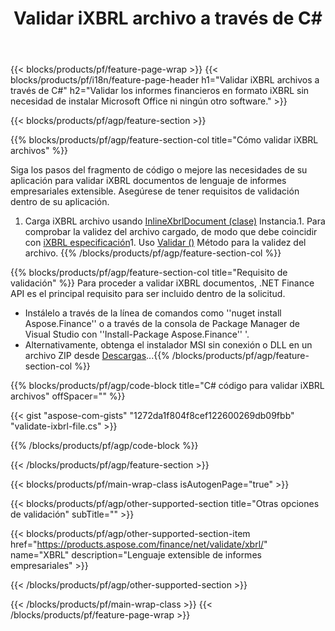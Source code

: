 ﻿---
title: Validar iXBRL archivo a través de C#
description: Código de muestra para iXBRL validación de archivos. Use API código de ejemplo para validar iXBRL archivos por lotes dentro de .NET aplicaciones basadas. 
url: /es/net/validate/ixbrl/
family: finance
platformtag: net
feature: validate
informat: iXBRL
outformat: 
otherformats: 
---
{{< blocks/products/pf/feature-page-wrap >}}
{{< blocks/products/pf/i18n/feature-page-header h1="Validar iXBRL archivos a través de C#" h2="Validar los informes financieros en formato iXBRL sin necesidad de instalar Microsoft Office ni ningún otro software." >}}

{{< blocks/products/pf/agp/feature-section >}}

{{% blocks/products/pf/agp/feature-section-col title="Cómo validar iXBRL archivos" %}}

Siga los pasos del fragmento de código o mejore las necesidades de su aplicación para validar iXBRL documentos de lenguaje de informes empresariales extensible. Asegúrese de tener requisitos de validación dentro de su aplicación.

1. Carga iXBRL archivo usando [InlineXbrlDocument (clase)](https://apireference.aspose.com/finance/net/aspose.finance.xbrl.inline/inlinexbrldocument) Instancia.1. Para comprobar la validez del archivo cargado, de modo que debe coincidir con [iXBRL especificación](http://www.xbrl.org/specification/inlinexbrl-part1/rec-2013-11-18/inlinexbrl-part1-rec-2013-11-18.html)1. Uso [Validar ()](https://apireference.aspose.com/finance/net/aspose.finance.xbrl.inline/inlinexbrldocument/methods/validate) Método para la validez del archivo.
{{% /blocks/products/pf/agp/feature-section-col %}}

{{% blocks/products/pf/agp/feature-section-col title="Requisito de validación" %}}
Para proceder a validar iXBRL documentos, .NET Finance API es el principal requisito para ser incluido dentro de la solicitud. 
- Instálelo a través de la línea de comandos como ''nuget install Aspose.Finance'' o a través de la consola de Package Manager de Visual Studio con ''Install-Package Aspose.Finance'' '.
- Alternativamente, obtenga el instalador MSI sin conexión o DLL en un archivo ZIP desde [Descargas](https://downloads.aspose.com/finance/net)...{{% /blocks/products/pf/agp/feature-section-col %}}

{{% blocks/products/pf/agp/code-block title="C# código para validar iXBRL archivos" offSpacer="" %}}

{{< gist "aspose-com-gists" "1272da1f804f8cef122600269db09fbb" "validate-ixbrl-file.cs" >}}

{{% /blocks/products/pf/agp/code-block %}}

{{< /blocks/products/pf/agp/feature-section >}}

{{< blocks/products/pf/main-wrap-class isAutogenPage="true" >}}

{{< blocks/products/pf/agp/other-supported-section title="Otras opciones de validación" subTitle="" >}}

{{< blocks/products/pf/agp/other-supported-section-item href="https://products.aspose.com/finance/net/validate/xbrl/" name="XBRL" description="Lenguaje extensible de informes empresariales" >}}

{{< /blocks/products/pf/agp/other-supported-section >}}

{{< /blocks/products/pf/main-wrap-class >}}
{{< /blocks/products/pf/feature-page-wrap >}}